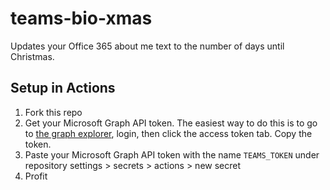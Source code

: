# teams-bio-xmas

Updates your Office 365 about me text to the number of days until Christmas.

## Setup in Actions

1. Fork this repo
2. Get your Microsoft Graph API token. The easiest way to do this is to go to [the graph explorer](https://developer.microsoft.com/en-us/graph/graph-explorer), login, then click the access token tab. Copy the token.
3. Paste your Microsoft Graph API token with the name `TEAMS_TOKEN` under repository settings > secrets > actions > new secret
4. Profit